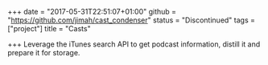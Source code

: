 +++
date = "2017-05-31T22:51:07+01:00"
github = "https://github.com/jimah/cast_condenser"
status = "Discontinued"
tags = ["project"]
title = "Casts"

+++
Leverage the iTunes search API to get podcast information, distill it and prepare it for storage.